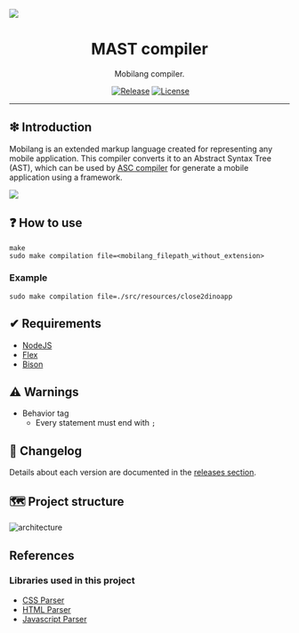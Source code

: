 ![](https://github.com/williamniemiec/mast-compiler/blob/master/docs/img/logo/logo.jpg?raw=true)

<h1 align='center'>MAST compiler</h1>
<p align='center'>Mobilang compiler.</p>
<p align="center">
	<a href="https://github.com/williamniemiec/mast-compiler/actions/workflows/ubuntu.yml"><img src="https://github.com/williamniemiec/mast-compiler/actions/workflows/ubuntu.yml/badge.svg" alt=""></a>
	<a href="https://github.com/williamniemiec/mast-compiler/releases"><img src="https://img.shields.io/github/v/release/williamniemiec/mast-compiler" alt="Release"></a>
	<a href="https://github.com/williamniemiec/mast-compiler/blob/master/LICENSE"><img src="https://img.shields.io/badge/License-MIT-919191.svg" alt="License"></a>
	
<hr>

## ❇ Introduction
Mobilang is an extended markup language created for representing any mobile application. This compiler converts it to an Abstract Syntax Tree (AST), which can be used by [ASC compiler](https://github.com/williamniemiec/asc-compiler/) for generate a mobile application using a framework.

![](https://github.com/williamniemiec/mast-compiler/blob/master/docs/img/mobilang/mobilang-tree.jpg?raw=true)

## ❓ How to use

```
make
sudo make compilation file=<mobilang_filepath_without_extension>
```

### Example

```
sudo make compilation file=./src/resources/close2dinoapp
```

## ✔ Requirements
- [NodeJS](https://nodejs.dev)
- [Flex](https://www.geeksforgeeks.org/flex-fast-lexical-analyzer-generator/)
- [Bison](https://www.gnu.org/software/bison/)

## ⚠ Warnings
- Behavior tag
  - Every statement must end with `;`
   
## 🚩 Changelog
Details about each version are documented in the [releases section](https://github.com/williamniemiec/mast-compiler/releases).

## 🗺 Project structure
![architecture](https://raw.githubusercontent.com/williamniemiec/mast-compiler/master/docs/img/schemas/architecture.png?raw=true)

## References

### Libraries used in this project
- [CSS Parser](https://github.com/reworkcss/css)
- [HTML Parser](https://github.com/mykolaharmash/hyntax)
- [Javascript Parser](https://github.com/acornjs/acorn)
